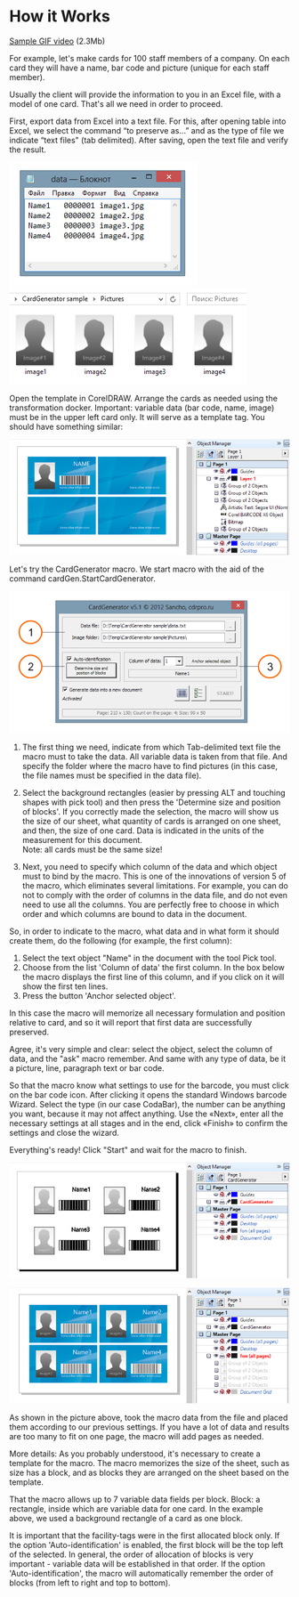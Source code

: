 # How it Works

[Sample GIF video](./assets/video-sample.gif) (2.3Mb)

For example, let's make cards for 100 staff members of a company. On each card they will have a name, bar code and picture (unique for each staff member).

Usually the client will provide the information to you in an Excel file, with a model of one card. That's all we need in order to proceed.

First, export data from Excel into a text file. For this, after opening table into Excel, we select the command “to preserve as…” and as the type of file we indicate “text files" (tab delimited). After saving, open the text file and verify the result.

![CardGenerator](./images/cg01.png) 
![CardGenerator](./images/cg02.png)

Open the template in CorelDRAW. Arrange the cards as needed using the transformation docker. Important: variable data (bar code, name, image) must be in the upper left card only. It will serve as a template tag. You should have something similar:

![CardGenerator](./images/cg03.png)

Let's try the CardGenerator macro. We start macro with the aid of the command cardGen.StartCardGenerator.

![CardGenerator](./images/cg04.png)

1. The first thing we need, indicate from which Tab-delimited text file the macro must to take the data. All variable data is taken from that file. And specify the folder where the macro have to find pictures (in this case, the file names must be specified in the data file).

2. Select the background rectangles (easier by pressing ALT and touching shapes with pick tool) and then press the 'Determine size and position of blocks'. If you correctly made the selection, the macro will show us the size of our sheet, what quantity of cards is arranged on one sheet, and then, the size of one card. Data is indicated in the units of the measurement for this document.   
Note: all cards must be the same size!

3. Next, you need to specify which column of the data and which object must to bind by the macro. This is one of the innovations of version 5 of the macro, which eliminates several limitations. For example, you can do not to comply with the order of columns in the data file, and do not even need to use all the columns. You are perfectly free to choose in which order and which columns are bound to data in the document.

So, in order to indicate to the macro, what data and in what form it should create them, do the following (for example, the first column):

1. Select the text object "Name" in the document with the tool Pick tool.
2. Choose from the list 'Column of data' the first column. In the box below the macro displays the first line of this column, and if you click on it will show the first ten lines.
3. Press the button 'Anchor selected object'.

In this case the macro will memorize all necessary formulation and position relative to card, and so it will report that first data are successfully preserved.

Agree, it's very simple and clear: select the object, select the column of data, and the "ask" macro remember. And same with any type of data, be it a picture, line, paragraph text or bar code.

So that the macro know what settings to use for the barcode, you must click on the bar code icon. After clicking it opens the standard Windows barcode Wizard. Select the type (in our case CodaBar), the number can be anything you want, because it may not affect anything. Use the «Next», enter all the necessary settings at all stages and in the end, click «Finish» to confirm the settings and close the wizard.

Everything's ready! Click "Start" and wait for the macro to finish.

![CardGenerator](./images/cg05.png)

![CardGenerator](./images/cg06.png)

As shown in the picture above, took the macro data from the file and placed them according to our previous settings. If you have a lot of data and results are too many to fit on one page, the macro will add pages as needed.

More details: As you probably understood, it's necessary to create a template for the macro. The macro memorizes the size of the sheet, such as size has a block, and as blocks they are arranged on the sheet based on the template.

That the macro allows up to 7 variable data fields per block.
Block: a rectangle, inside which are variable data for one card. In the example above, we used a background rectangle of a card as one block.

It is important that the facility-tags were in the first allocated block only. If the option 'Auto-identification' is enabled, the first block will be the top left of the selected. In general, the order of allocation of blocks is very important - variable data will be established in that order. If the option 'Auto-identification', the macro will automatically remember the order of blocks (from left to right and top to bottom).
